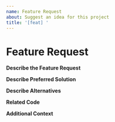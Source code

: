 ```yaml
---
name: Feature Request
about: Suggest an idea for this project
title: '[feat] '
---
```


<!-- Please make sure you are posting an technical issue related to Avian. --> 

<!-- For general questions about Avian or wallet recovery please use one of the various communities:
* [Reedit](https://www.reddit.com/r/aviannetwork/)
* [Discord](https://discord.com/invite/avian) -->

<!-- ISSUES MISSING IMPORTANT INFORMATION MAY BE CLOSED! -->

# Feature Request

**Describe the Feature Request**
<!-- A clear and concise description of what the feature request is. Please include if your feature request is related to a problem. -->

**Describe Preferred Solution**
<!-- A clear and concise description of what you want to happen. -->

**Describe Alternatives**
<!-- A clear and concise description of any alternative solutions or features you've considered. -->

**Related Code**
<!-- If you are able to illustrate the feature request with an example, please provide a samples via an online code collaborator such as [StackBlitz](https://stackblitz.com), or code snippet on [GitHub](https://github.com). -->

**Additional Context**
<!-- List any other information that is relevant to your issue. Stack traces, related issues, suggestions on how to add, use case, Stack Overflow links, forum links, screenshots, OS if applicable, etc. -->

